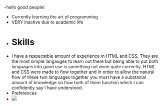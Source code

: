 -hello good people!
- Currently learning the art of programming
- VERY inactive due to academic life
- # Skills
- I have a respecatble amount of experience in HTML and CSS. They are the most simple langauges to learn out there but being able to put both languages into good use is something not done quite correctly. HTML and CSS were made to flow together and in order to allow the natural flow of these two languages together you must have a substanial amount of knowledge on how both of them function which I can confidently say I have understood.
- Preferences
- <img src="https://cdn.vox-cdn.com/thumbor/5pEa36thZLseTI18tAVTxA7fazc=/1400x1050/filters:format(jpeg)/cdn.vox-cdn.com/uploads/chorus_asset/file/13443468/ss_591536b1d638f947111d9772318a10b1cb57e8ae.jpg">

<!---
donutdellsprinkles/donutdellsprinkles is a ✨ special ✨ repository because its `README.md` (this file) appears on your GitHub profile.
You can click the Preview link to take a look at your changes.
--->
